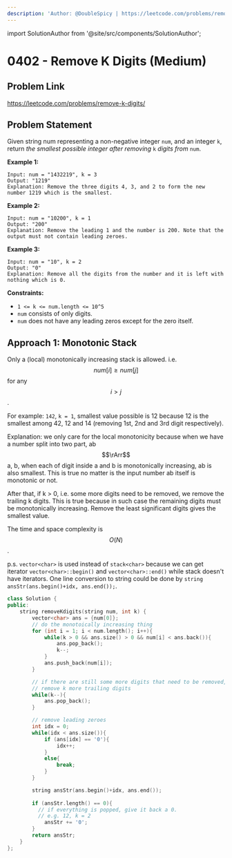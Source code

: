 ```yaml
---
description: 'Author: @DoubleSpicy | https://leetcode.com/problems/remove-k-digits/'
---
```


import SolutionAuthor from '@site/src/components/SolutionAuthor';

# 0402 - Remove K Digits (Medium)

## Problem Link

https://leetcode.com/problems/remove-k-digits/

## Problem Statement

Given string num representing a non-negative integer `num`, and an integer `k`, return _the smallest possible integer after removing_ `k` _digits from_ `num`.

**Example 1:**

```
Input: num = "1432219", k = 3
Output: "1219"
Explanation: Remove the three digits 4, 3, and 2 to form the new number 1219 which is the smallest.
```

**Example 2:**

```
Input: num = "10200", k = 1
Output: "200"
Explanation: Remove the leading 1 and the number is 200. Note that the output must not contain leading zeroes.
```

**Example 3:**

```
Input: num = "10", k = 2
Output: "0"
Explanation: Remove all the digits from the number and it is left with nothing which is 0.
```

**Constraints:**

* `1 <= k <= num.length <= 10^5`
* `num` consists of only digits.
* `num` does not have any leading zeros except for the zero itself.

## Approach 1: Monotonic Stack

Only a (local) monotonically increasing stack is allowed. i.e. $$num[i] \geq num[j]$$ for any $$i > j$$.

For example: `142`, `k = 1`, smallest value possible is 12 because 12 is the smallest among 42, 12 and 14 (removing 1st, 2nd and 3rd digit respectively).

Explanation: we only care for the local monotonicity because when we have a number split into two part, ab $$\rArr$$ a, b, when each of digit inside a and b is monotonically increasing, ab is also smallest. This is true no matter is the input number ab itself is monotonic or not.

After that, if k > 0, i.e. some more digits need to be removed, we remove the trailing k digits. This is true because in such case the remaining digits must be monotonically increasing. Remove the least significant digits gives the smallest value.

The time and space complexity is $$O(N)$$.

p.s. `vector<char>` is used instead of `stack<char>` because we can get iterator `vector<char>::begin()` and `vector<char>::end()` while stack doesn't have iterators. One line conversion to string could be done by `string ansStr(ans.begin()+idx, ans.end());`.

<SolutionAuthor name="@DoubleSpicy"/>

```cpp
class Solution {
public:
    string removeKdigits(string num, int k) {
        vector<char> ans = {num[0]};
        // do the monotoically increasing thing
        for (int i = 1; i < num.length(); i++){
            while(k > 0 && ans.size() > 0 && num[i] < ans.back()){
                ans.pop_back();
                k--;
            }
            ans.push_back(num[i]);
        }

        // if there are still some more digits that need to be removed, 
        // remove k more trailing digits
        while(k--){
            ans.pop_back();
        }

        // remove leading zeroes
        int idx = 0;
        while(idx < ans.size()){
            if (ans[idx] == '0'){
                idx++;
            }
            else{
                break;
            }
        }

        string ansStr(ans.begin()+idx, ans.end());
        
        if (ansStr.length() == 0){
          // if everything is popped, give it back a 0.
          // e.g. 12, k = 2
            ansStr += '0';
        }
        return ansStr;
    }
};
```
